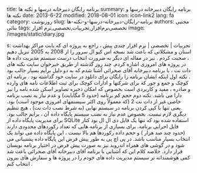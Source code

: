 title: برنامه رایگان دبیرخانه  درسها و نکته ها
summary: برنامه رایگان دبیرخانه  درسها و نکته ها
date: 2013-6-22
modified: 2018-08-01
icon:  icon-link2
lang: fa
category: روزنوشت
slug: برنامه-رایگان-دبیرخانه-درسها-و-نکته-ها
authors: مجتبی بنائی
tags: تخصصی‌نرم‌افزار,تجربیات,تخصصی,نرم افزار
image: /images/static/diary.jpg

s: تجربیات | تخصصی | نرم افزار چندی پیش ، راجع به پروژه ای که بابت مراکز بهداشت استان و مشکلاتی که باعث شد نسخه اس کیو ال سرور را از 2008 به 2005 تنزیل دهیم ، صحبت کردم . نیز در مقاله ای دیگر به ضرورت انتخاب درست سیستم مدیریت داده ها در پروژه های امروزی اشاره کردم.  چند روز گذشته از طریق خبرخوان سایت نکته های دات نت ، با  برنامه دبیرخانه آقای صحرائی آشنا شدم که به دو دلیل برایم بسیار جالب بود . نکته اول اینکه ایشان برنامه را رایگان برای دانلود در سایت خود گذاشته بود . برنامه ای کوچک و جمع و جور که برای شرکتها و ادارات کوچک برای ثبت اطلاعات نامه های وارده و صادره ، مفید و کاربردی است بخصوص که امکان ذخیره تصاویر اسکن شده نامه را نیز دارا می باشد.  نکته دوم حجم کم برنامه (حدود 5 مگابایت) و عدم نیاز به نصب برنامه  خاصی غیر از دات نت 2 (که معمولاً روی اکثر سیستمهای امروزی موجود است) بود.  یعنی تنها با کپی کردن برنامه در سیستم نهایی (به شرط نصب دات نت) ، هیچ تنظیم دیگری لازم نیست. بخصوص عدم نیاز به نصب سیستم پایگاه داده آن ، برایم جالب بود. برای مدیریت پایگاه داده از SQLite استفاده شده بود که تنها یک فایل دی ال ال بود کنار فایل اجرایی برنامه.  برای بسیاری از برنامه هایی که تعداد رکوردهای محدودی دارند (حدود چند صد هزار ) و حجم داده رکوردها هم بالا نیست ، این پایگاه داده می تواند یک انتخاب بسیار مناسب باشد. در پی اچ پی به طور پیش فرض این پایگاه داده پشتیبانی می شود و در گوشی های همراه اندروید نیز به صورت پیش فرض در اختیار برنامه نویسان قرار دارد.  خلاصه کلام این که آشنایی با برنامه آقای دبیرخانه آقای صحرائی باعث شد کمی هوشمندانه تر سیستم مدیریت داده های خودم را در پروژه ها و سفارش های بیرون انتخاب کنم .